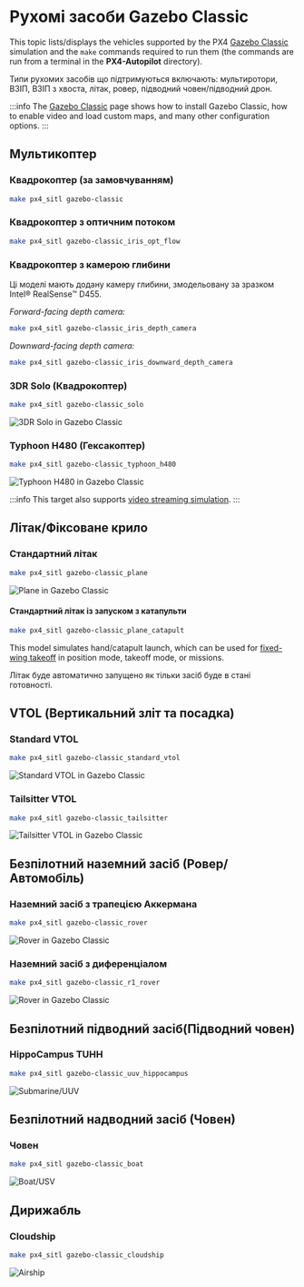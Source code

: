 # Рухомі засоби Gazebo Classic

This topic lists/displays the vehicles supported by the PX4 [Gazebo Classic](../sim_gazebo_classic/index.md) simulation and the `make` commands required to run them (the commands are run from a terminal in the **PX4-Autopilot** directory).

Типи рухомих засобів що підтримуються включають: мультиротори, ВЗІП, ВЗІП з хвоста, літак, ровер, підводний човен/підводний дрон.

:::info
The [Gazebo Classic](../sim_gazebo_classic/index.md) page shows how to install Gazebo Classic, how to enable video and load custom maps, and many other configuration options.
:::

## Мультикоптер

### Квадрокоптер (за замовчуванням)

```sh
make px4_sitl gazebo-classic
```

### Квадрокоптер з оптичним потоком

```sh
make px4_sitl gazebo-classic_iris_opt_flow
```

### Квадрокоптер з камерою глибини

Ці моделі мають додану камеру глибини, змодельовану за зразком Intel® RealSense™ D455.

_Forward-facing depth camera:_

```sh
make px4_sitl gazebo-classic_iris_depth_camera
```

_Downward-facing depth camera:_

```sh
make px4_sitl gazebo-classic_iris_downward_depth_camera
```

### 3DR Solo (Квадрокоптер)

```sh
make px4_sitl gazebo-classic_solo
```

![3DR Solo in Gazebo Classic](../../assets/simulation/gazebo_classic/vehicles/solo.png)

### Typhoon H480 (Гексакоптер)

```sh
make px4_sitl gazebo-classic_typhoon_h480
```

![Typhoon H480 in Gazebo Classic](../../assets/simulation/gazebo_classic/vehicles/typhoon.jpg)

:::info
This target also supports [video streaming simulation](../sim_gazebo_classic/index.md#video-streaming).
:::

<a id="fixed_wing"></a>

## Літак/Фіксоване крило

### Стандартний літак

```sh
make px4_sitl gazebo-classic_plane
```

![Plane in Gazebo Classic](../../assets/simulation/gazebo_classic/vehicles/plane.png)

#### Стандартний літак із запуском з катапульти

```sh
make px4_sitl gazebo-classic_plane_catapult
```

This model simulates hand/catapult launch, which can be used for [fixed-wing takeoff](../flight_modes_fw/takeoff.md) in position mode, takeoff mode, or missions.

Літак буде автоматично запущено як тільки засіб буде в стані готовності.

## VTOL (Вертикальний зліт та посадка)

### Standard VTOL

```sh
make px4_sitl gazebo-classic_standard_vtol
```

![Standard VTOL in Gazebo Classic](../../assets/simulation/gazebo_classic/vehicles/standard_vtol.png)

### Tailsitter VTOL

```sh
make px4_sitl gazebo-classic_tailsitter
```

![Tailsitter VTOL in Gazebo Classic](../../assets/simulation/gazebo_classic/vehicles/tailsitter.png)

<a id="ugv"></a>

## Безпілотний наземний засіб (Ровер/Автомобіль)

### Наземний засіб з трапецією Аккермана

```sh
make px4_sitl gazebo-classic_rover
```

![Rover in Gazebo Classic](../../assets/simulation/gazebo_classic/vehicles/rover.png)

### Наземний засіб з диференціалом

```sh
make px4_sitl gazebo-classic_r1_rover
```

![Rover in Gazebo Classic](../../assets/simulation/gazebo_classic/vehicles/r1_rover.png)

## Безпілотний підводний засіб(Підводний човен)

### HippoCampus TUHH

```sh
make px4_sitl gazebo-classic_uuv_hippocampus
```

![Submarine/UUV](../../assets/simulation/gazebo_classic/vehicles/hippocampus.png)

## Безпілотний надводний засіб (Човен)

<a id="usv_boat"></a>

### Човен

```sh
make px4_sitl gazebo-classic_boat
```

![Boat/USV](../../assets/simulation/gazebo_classic/vehicles/boat.png)

<a id="airship"></a>

## Дирижабль

### Cloudship

```sh
make px4_sitl gazebo-classic_cloudship
```

![Airship](../../assets/simulation/gazebo_classic/vehicles/airship.png)
